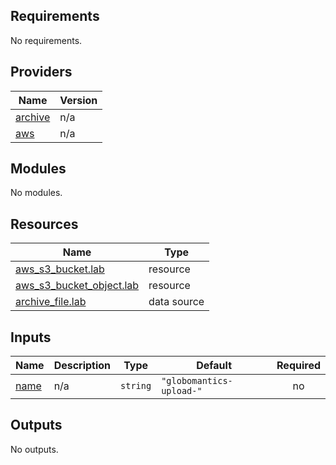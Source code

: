 ## Requirements

No requirements.

## Providers

| Name | Version |
|------|---------|
| <a name="provider_archive"></a> [archive](#provider\_archive) | n/a |
| <a name="provider_aws"></a> [aws](#provider\_aws) | n/a |

## Modules

No modules.

## Resources

| Name | Type |
|------|------|
| [aws_s3_bucket.lab](https://registry.terraform.io/providers/hashicorp/aws/latest/docs/resources/s3_bucket) | resource |
| [aws_s3_bucket_object.lab](https://registry.terraform.io/providers/hashicorp/aws/latest/docs/resources/s3_bucket_object) | resource |
| [archive_file.lab](https://registry.terraform.io/providers/hashicorp/archive/latest/docs/data-sources/file) | data source |

## Inputs

| Name | Description | Type | Default | Required |
|------|-------------|------|---------|:--------:|
| <a name="input_name"></a> [name](#input\_name) | n/a | `string` | `"globomantics-upload-"` | no |

## Outputs

No outputs.
